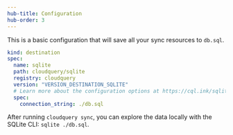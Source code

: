 ```yaml
---
hub-title: Configuration
hub-order: 3
---
```


This is a basic configuration that will save all your sync resources to `db.sql`.

```yaml copy
kind: destination
spec:
  name: sqlite
  path: cloudquery/sqlite
  registry: cloudquery
  version: "VERSION_DESTINATION_SQLITE"
  # Learn more about the configuration options at https://cql.ink/sqlite_destination
  spec:
    connection_string: ./db.sql
```

After running `cloudquery sync`, you can explore the data locally with the SQLite CLI: `sqlite ./db.sql`.
